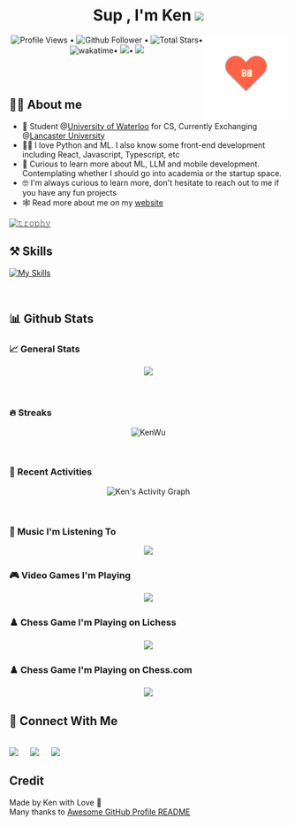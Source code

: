 <h1 align="center">Sup , I'm Ken <img src="https://media.giphy.com/media/hvRJCLFzcasrR4ia7z/giphy.gif" width="35"></h1>
<a href="https://github.com/kenwuqianghao/iBeats"><img align="right" width="150px" src="https://raw.githubusercontent.com/kenwuqianghao/iBeats/main/files/heart.svg"/></a>

<p align="center">

<p align="center">
  <img src="https://komarev.com/ghpvc/?username=kenwuqianghao&color=blue" alt="Profile Views"> •  
  <img alt="Github Follower" src="https://img.shields.io/github/followers/KenWuqianghao?label=Followers"> •   
  <img src="https://img.shields.io/github/stars/KenWuqianghao?label=Stars" alt="Total Stars">• 
  <img src="https://wakatime.com/badge/user/dc9f3a76-8cfd-40d2-bc95-0afa3e00ab35.svg" alt="wakatime" />•
  <img src="https://lichess-readme.vercel.app/?">•
  <img src="https://chess-com-read-me.vercel.app/?">
</p>

<br>
<br>

## :sassy_man:  About me
- :school: Student @[University of Waterloo](https://uwaterloo.ca/) for CS, Currently Exchanging @[Lancaster University]((https://www.lancaster.ac.uk/))
- :technologist: I love Python and ML. I also know some front-end development including React, Javascript, Typescript, etc 
- :thinking: Curious to learn more about ML, LLM and mobile development. Contemplating whether I should go into academia or the startup space. 
- :nerd_face: I'm always curious to learn more, don't hesitate to reach out to me if you have any fun projects
- :spider_web: Read more about me on my [website](https://kenwu.is-a.dev/)

[![𝚝𝚛𝚘𝚙𝚑𝚢](https://github-profile-trophy.vercel.app/?username=kenwuqianghao&column=8&margin-w=15&margin-h=15&no-bg=true&no-frame=true&theme=juicyfresh)](https://github.com/KenWuqianghao)

## :hammer_and_pick: Skills
[![My Skills](https://skillicons.dev/icons?i=linux,vscode,python,tensorflow,pytorch,docker,c,cpp,bash,flask,django,mysql,r,ts,js,html,css,pug,vim,git,github,latex&theme=dark)](https://skillicons.dev)

<br>

## 📊 Github Stats
### 📈 General Stats
<p align="center">
  <img src="https://github-readme-stats.vercel.app/api?username=kenwuqianghao&show_icons=true&theme=tokyonight">
</p>
<br>

### 🔥 Streaks
<p align="center">
   <img src="https://github-readme-streak-stats.herokuapp.com/?user=kenwuqianghao&theme=tokyonight" alt="KenWu"/>
</p>
<br>

### 🏃 Recent Activities
<p align="center">
  <img alt="Ken's Activity Graph" src="https://github-readme-activity-graph.vercel.app/graph?username=kenwuqianghao&theme=github"/>
</p>
<br>

### 🎵 Music I'm Listening To
<p align="center">
   <img src="https://spotify-github-profile.kittinanx.com/api/view.svg?uid=wuqianghao&redirect=true][https://spotify-github-profile.vercel.app/api/view.svg?uid=wuqianghao&cover_image=true&theme=default&show_offline=false&background_color=121212&interchange=true&bar_color=53b14f&bar_color_cover=true">
</p>

### 🎮 Video Games I'm Playing
<p align="center">
   <img src="https://github-readme-steam-card.vercel.app/status/?steamid=76561199316627566">
</p>

### ♟️ Chess Game I'm Playing on Lichess
<p align="center">
   <img src="https://lichess-game-readme.vercel.app/?">
</p>

### ♟️ Chess Game I'm Playing on Chess.com
<p align="center">
   <img src="https://chess-com-game-readme.vercel.app/?">
</p>

## 🔗 Connect With Me
<br>
<a target="_blank" href="mailto:wooqianghao@gmail.com"><img src="https://img.shields.io/badge/-Gmail-D14836?style=for-the-badge&logo=Gmail&logoColor=white"></img></a>
&emsp;
<a target="_blank" href="https://www.linkedin.com/in/kenwuu/"><img src="https://img.shields.io/badge/-LinkedIn-0077B5?style=for-the-badge&logo=Linkedin&logoColor=white"></img></a>
&emsp;
<a target="_blank" href="https://twitter.com/Kenwuqianghao"><img src="https://img.shields.io/badge/-Twitter-1DA1F2?style=for-the-badge&logo=Twitter&logoColor=white"></img></a>

## Credit
Made by Ken with Love 💙
<br>
Many thanks to [Awesome GitHub Profile README](https://github.com/abhisheknaiidu/awesome-github-profile-readme)
